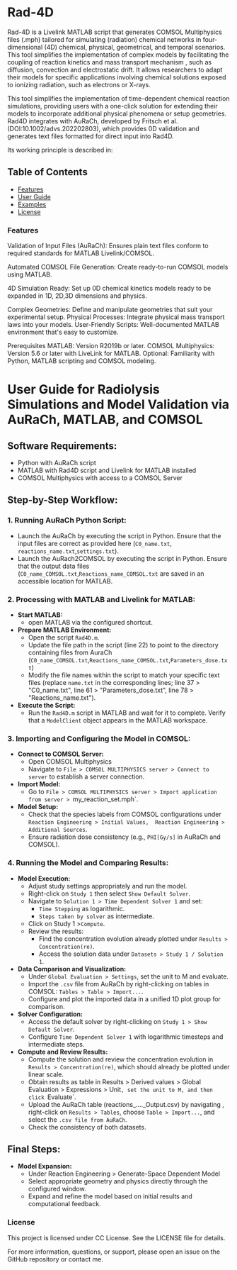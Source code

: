 # Rad-4D
Rad-4D is a Livelink MATLAB script that generates COMSOL Multiphysics files (.mph) tailored for simulating (radiation) chemical networks in four-dimensional (4D) chemical, physical, geometrical, and temporal scenarios. This tool simplifies the implementation of complex models by facilitating the coupling of reaction kinetics and mass transport mechanism , such as diffusion, convection and electrostatic drift. It allows researchers to adapt their models for specific applications involving chemical solutions exposed to ionizing radiation, such as electrons or X-rays. 

This tool simplifies the implementation of time-dependent chemical reaction simulations, providing users with a one-click solution for extending their models to incorporate additional physical phenomena or setup geometries. Rad4D integrates with AuRaCh, developed by Fritsch et al. (DOI:10.1002/advs.202202803), which provides 0D validation and generates text files formatted for direct input into Rad4D.

Its working principle is described in:

## Table of Contents
- [Features](#features)
- [User Guide](#userguide)
- [Examples](#examples)
- [License](#license)

### Features
Validation of Input Files (AuRaCh): Ensures plain text files conform to required standards for MATLAB Livelink/COMSOL.

Automated COMSOL File Generation: Create ready-to-run COMSOL models using MATLAB.

4D Simulation Ready: Set up 0D chemical kinetics models ready to be expanded in 1D, 2D,3D dimensions and physics.

Complex Geometries: Define and manipulate geometries that suit your experimental setup.
Physical Processes: Integrate physical mass transport laws into your models.
User-Friendly Scripts: Well-documented MATLAB environment that's easy to customize.
   
Prerequisites
MATLAB: Version R2019b or later.
COMSOL Multiphysics: Version 5.6 or later with LiveLink for MATLAB.
Optional: Familiarity with Python, MATLAB scripting and COMSOL modeling.

# User Guide for Radiolysis Simulations and Model Validation via AuRaCh, MATLAB, and COMSOL

## Software Requirements:
- Python with AuRaCh script
- MATLAB with Rad4D script and Livelink for MATLAB installed
- COMSOL Multiphysics with access to a COMSOL Server

## Step-by-Step Workflow:

### 1. Running AuRaCh Python Script:
- Launch the AuRaCh by executing the script in Python. Ensure that the input files are correct as provided here (`C0_name.txt`, `reactions_name.txt`,`settings.txt`).
- Launch the AuRach2COMSOL by executing the script in Python. Ensure that the output data files (`C0_name_COMSOL.txt`,`Reactions_name_COMSOL.txt` are saved in an accessible location for MATLAB.

### 2. Processing with MATLAB and Livelink for MATLAB:
- **Start MATLAB:**
  - open MATLAB via the configured shortcut.
- **Prepare MATLAB Environment:**
  - Open the script `Rad4D.m`.
  - Update the file path in the script (line 22) to point to the directory containing files from AuraCh (`C0_name_COMSOL.txt`,`Reactions_name_COMSOL.txt`,`Parameters_dose.txt`)
  - Modify the file names within the script to match your specific text files (replace `name.txt` in the corresponding lines; line 37 > "C0_name.txt", line 61 > "Parameters_dose.txt", line 78 > "Reactions_name.txt").
- **Execute the Script:**
  - Run the `Rad4D.m` script in MATLAB and wait for it to complete. Verify that a `ModelClient` object appears in the MATLAB workspace.

### 3. Importing and Configuring the Model in COMSOL:
- **Connect to COMSOL Server:**
  - Open COMSOL Multiphysics 
  - Navigate to `File > COMSOL MULTIPHYSICS server > Connect to server` to establish a server connection.
- **Import Model:**
  - Go to `File > COMSOL MULTIPHYSICS server > Import application from server > `my_reaction_set.mph`.
- **Model Setup:**
  - Check that the species labels from COMSOL configurations under `Reaction Engineering > Initial Values,  Reaction Engineering > Additional Sources`.
  - Ensure radiation dose consistency (e.g., `PHI[Gy/s]` in AuRaCh and COMSOL).

### 4. Running the Model and Comparing Results:
- **Model Execution:**
  - Adjust study settings appropriately and run the model.
  - Right-click on `Study 1` then select `Show Default Solver`.
  - Navigate to `Solution 1 > Time Dependent Solver 1` and set:
    - `Time Stepping` as logarithmic.
    - `Steps taken by solver` as intermediate.
  - Click on Study 1 >`Compute`.
  - Review the results:
    - Find the concentration evolution already plotted under `Results > Concentration(re)`.
    - Access the solution data under `Datasets > Study 1 / Solution 1`.
- **Data Comparison and Visualization:**
  - Under `Global Evaluation > Settings`, set the unit to M and evaluate.
  - Import the `.csv` file from AuRaCh by right-clicking on tables in COMSOL: `Tables > Table > Import...`.
  - Configure and plot the imported data in a unified 1D plot group for comparison.
- **Solver Configuration:**
  - Access the default solver by right-clicking on `Study 1 > Show Default Solver`.
  - Configure `Time Dependent Solver 1` with logarithmic timesteps and intermediate steps.
- **Compute and Review Results:**
  - Compute the solution and review the concentration evolution in `Results > Concentration(re)`, which should already be plotted under linear scale.
  - Obtain results as table in Results > Derived values > Global Evaluation > Expressions > Unit`, set the unit to M, and then click `Evaluate`.
  - Upload the AuRaCh table (reactions_...._Output.csv)  by navigating , right-click on `Results > Tables`, choose `Table > Import...`, and select the `.csv file from AuRaCh`.
  - Check the consistency of both datasets.

## Final Steps:
- **Model Expansion:**
  - Under Reaction Engineering > Generate-Space Dependent Model 
  - Select appropriate geometry and physics directly through the configured window.
  - Expand and refine the model based on initial results and computational feedback.

### License
This project is licensed under CC License. See the LICENSE file for details.

For more information, questions, or support, please open an issue on the GitHub repository or contact me.
